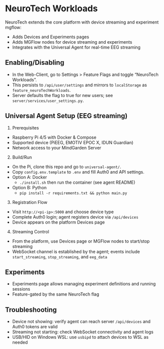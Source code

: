 # NeuroTech Workloads

NeuroTech extends the core platform with device streaming and experiment mgflow:
- Adds Devices and Experiments pages
- Adds MGFlow nodes for device streaming and experiments
- Integrates with the Universal Agent for real-time EEG streaming

## Enabling/Disabling

- In the Web-Client, go to Settings > Feature Flags and toggle “NeuroTech Workloads”.
- This persists to `/api/user/settings` and mirrors to `localStorage` as `feature_neuroTechWorkloads`.
- Server defaults the flag to true for new users; see `server/services/user_settings.py`.

## Universal Agent Setup (EEG streaming)

1) Prerequisites
- Raspberry Pi 4/5 with Docker & Compose
- Supported device (PiEEG, EMOTIV EPOC X, IDUN Guardian)
- Network access to your MindGarden Server

2) Build/Run
- On the Pi, clone this repo and go to `universal-agent/`.
- Copy `config.env.template` to `.env` and fill Auth0 and API settings.
- Option A: Docker
  - `./install.sh` then run the container (see agent README)
- Option B: Python
  - `pip install -r requirements.txt && python main.py`

3) Registration Flow
- Visit `http://<pi-ip>:5000` and choose device type
- Complete Auth0 login; agent registers device via `/api/devices`
- Device appears on the platform Devices page

4) Streaming Control
- From the platform, use Devices page or MGFlow nodes to start/stop streaming
- WebSocket channel is established by the agent; events include `start_streaming`, `stop_streaming`, and `eeg_data`

## Experiments

- Experiments page allows managing experiment definitions and running sessions
- Feature-gated by the same NeuroTech flag

## Troubleshooting

- Device not showing: verify agent can reach server `/api/devices` and Auth0 tokens are valid
- Streaming not starting: check WebSocket connectivity and agent logs
- USB/HID on Windows WSL: use `usbipd` to attach devices to WSL as needed
